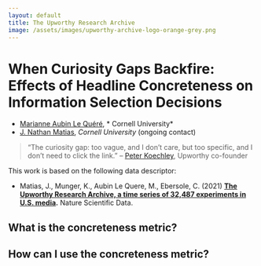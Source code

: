 ```yaml
---
layout: default
title: The Upworthy Research Archive
image: /assets/images/upworthy-archive-logo-orange-grey.png
---
```


# When Curiosity Gaps Backfire: Effects of Headline Concreteness on Information Selection Decisions

* [Marianne Aubin Le Quéré](https://mariannealq.com/), * Cornell University*
* [J. Nathan Matias](https://natematias.com), *Cornell University* (ongoing contact)

> “The curiosity gap: too vague, and I don’t care, but too specific, and I don’t need to click the link.” – [Peter Koechley](https://civic.mit.edu/index.html%3Fp=1340.html), Upworthy co-founder

This work is based on the following data descriptor:
* Matias, J., Munger, K., Aubin Le Quere, M., Ebersole, C. (2021) **[The Upworthy Research Archive, a time series of 32,487 experiments in U.S. media](https://doi.org/10.1038/s41597-021-00934-7).** Nature Scientific Data.

## What is the concreteness metric?

## How can I use the concreteness metric?
